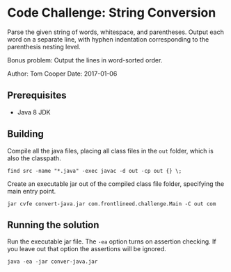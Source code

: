 # Code Challenge: String Conversion

Parse the given string of words, whitespace, and parentheses. Output each word on a separate line,
with hyphen indentation corresponding to the parenthesis nesting level.

Bonus problem:
Output the lines in word-sorted order.

Author: Tom Cooper
Date: 2017-01-06

## Prerequisites

* Java 8 JDK

## Building

Compile all the java files, placing all class files in the ``out`` folder, which is also the classpath.

```find src -name "*.java" -exec javac -d out -cp out {} \;```

Create an executable jar out of the compiled class file folder, specifying the main entry point.

```jar cvfe convert-java.jar com.frontlineed.challenge.Main -C out com```

## Running the solution

Run the executable jar file. The ``-ea`` option turns on assertion checking.
If you leave out that option the assertions will be ignored.

```java -ea -jar conver-java.jar```
